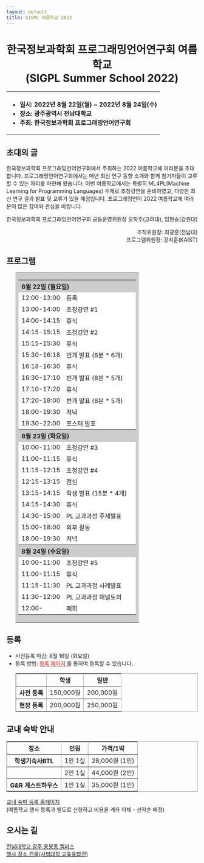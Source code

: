 ```yaml
---
layout: default
title: SIGPL 여름학교 2022
---
```


<h1>
<center>
한국정보과학회 프로그래밍언어연구회 여름학교
<br> (SIGPL Summer School 2022)
</center>
</h1>
<center><table><tbody><tr><th align="left">
<ul>
<li>
    일시: 2022년 8월 22일(월) ~ 2022년 8월 24일(수)
</li><li>
    장소: 광주광역시 전남대학교
</li><li>
    주최: 한국정보과학회 프로그래밍언어연구회
</li></ul>
</th></tr></tbody></table>
</center>

<h2>초대의 글</h2>

<p>
  한국정보과학회 프로그래밍언어연구회에서 주최하는 2022 여름학교에 여러분을 초대합니다.
  프로그래밍언어연구회에서는 매년 최신 연구 동향 소개와 함께 참가자들이 교류할 수 있는 자리를 마련해 왔습니다.
  이번 여름학교에서는 특별히 ML4PL(Machine Learning for Programming Languages) 주제로 초청강연을 준비하였고, 다양한 최신 연구 결과 발표 및 교류가 있을 예정입니다.
  프로그래밍언어 2022 여름학교에 여러분의 많은 참여와 관심을 바랍니다.
</p>

<p align="right">
한국정보과학회 프로그래밍언어연구회 공동운영위원장 오학주(고려대), 임현승(강원대)
</p>

<p align="right">
조직위원장: 최광훈(전남대)<br>
프로그램위원장: 강지훈(KAIST)
</p>

<h2>프로그램</h2>

<ul>
  <table border="0" cellspacing="0">
  <tbody><tr><td bgcolor="#cccccc">
  <table border="0" cellspacing="1pt">
<tbody>

  <tr><th colspan="3" align="left"> 8월 22일 (월요일)  </th></tr>

<tr><td bgcolor="white"> 12:00-13:00 </td><td bgcolor="white">  등록 </td><td bgcolor="white">   </td></tr>
<tr><td bgcolor="white"> 13:00-14:00 </td><td bgcolor="white">  초청강연 #1 </td><td bgcolor="white">   </td></tr>
<tr><td bgcolor="white"> 14:00-14:15 </td><td bgcolor="white">  휴식 </td><td bgcolor="white">   </td></tr>
<tr><td bgcolor="white"> 14:15-15:15 </td><td bgcolor="white">  초청강연 #2 </td><td bgcolor="white">   </td></tr>
<tr><td bgcolor="white"> 15:15-15:30 </td><td bgcolor="white">  휴식 </td><td bgcolor="white">   </td></tr>
<tr><td bgcolor="white"> 15:30-16:18 </td><td bgcolor="white">  번개 발표 (8분 * 6개) </td><td bgcolor="white">   </td></tr>
<tr><td bgcolor="white"> 16:18-16:30 </td><td bgcolor="white">  휴식 </td><td bgcolor="white">   </td></tr>
<tr><td bgcolor="white"> 16:30-17:10 </td><td bgcolor="white">  번개 발표 (8분 * 5개) </td><td bgcolor="white">   </td></tr>
<tr><td bgcolor="white"> 17:10-17:20 </td><td bgcolor="white">  휴식 </td><td bgcolor="white">   </td></tr>
<tr><td bgcolor="white"> 17:20-18:00 </td><td bgcolor="white">  번개 발표 (8분 * 5개) </td><td bgcolor="white">   </td></tr>
<tr><td bgcolor="white"> 18:00-19:30 </td><td bgcolor="white">  저녁 </td><td bgcolor="white">   </td></tr>
<tr><td bgcolor="white"> 19:30-22:00 </td><td bgcolor="white">  포스터 발표 </td><td bgcolor="white">   </td></tr>

  <tr><th colspan="3" align="left"> 8월 23일 (화요일)  </th></tr>

<tr><td bgcolor="white"> 10:00-11:00 </td><td bgcolor="white"> 초청강연 #3 </td><td bgcolor="white">   </td></tr>
<tr><td bgcolor="white"> 11:00-11:15 </td><td bgcolor="white"> 휴식 </td><td bgcolor="white">   </td></tr>
<tr><td bgcolor="white"> 11:15-12:15 </td><td bgcolor="white"> 초청강연 #4 </td><td bgcolor="white">   </td></tr>
<tr><td bgcolor="white"> 12:15-13:15 </td><td bgcolor="white"> 점심 </td><td bgcolor="white">   </td></tr>
<tr><td bgcolor="white"> 13:15-14:15 </td><td bgcolor="white"> 학생 발표 (15분 * 4개) </td><td bgcolor="white">   </td></tr>
<tr><td bgcolor="white"> 14:15-14:30 </td><td bgcolor="white"> 휴식 </td><td bgcolor="white">   </td></tr>
<tr><td bgcolor="white"> 14:30-15:00 </td><td bgcolor="white"> PL 교과과정 주제발표 </td><td bgcolor="white">   </td></tr>
<tr><td bgcolor="white"> 15:00-18:00 </td><td bgcolor="white"> 외부 활동 </td><td bgcolor="white">   </td></tr>
<tr><td bgcolor="white"> 18:00-19:30 </td><td bgcolor="white"> 저녁 </td><td bgcolor="white">   </td></tr>

  <tr><th colspan="3" align="left"> 8월 24일 (수요일)  </th></tr>

<tr><td bgcolor="white"> 10:00-11:00 </td><td bgcolor="white"> 초청강연 #5 </td><td bgcolor="white">   </td></tr>
<tr><td bgcolor="white"> 11:00-11:15 </td><td bgcolor="white"> 휴식 </td><td bgcolor="white">   </td></tr>
<tr><td bgcolor="white"> 11:15-11:30 </td><td bgcolor="white"> PL 교과과정 사례발표 </td><td bgcolor="white">   </td></tr>
<tr><td bgcolor="white"> 11:30-12:00 </td><td bgcolor="white"> PL 교과과정 패널토의 </td><td bgcolor="white">   </td></tr>
<tr><td bgcolor="white"> 12:00-	</td><td bgcolor="white"> 폐회 </td><td bgcolor="white">   </td></tr>

</tbody>
  </table></td></tr></tbody></table>
</ul>

## 등록

<ul>
    <li> 사전등록 마감: 8월 16일 (화요일)
  </li><li> 등록 방법: <a href= "http://www.kiise.or.kr/conference/conf/111/" target="_blank"> <font color="red">등록 페이지</font> </a>를 통하여 등록할 수 있습니다.
<table border="1" bordercolor="#a0a0a0" cellspacing="0">
<tbody><tr><th>&nbsp;</th><th>학생</th><th>일반</th></tr>
<tr align="center"><th>사전 등록 </th><td>150,000원</td><td>200,000원</td></tr>
<tr align="center"><th>현장 등록 </th><td>200,000원</td><td>250,000원</td></tr>
</tbody></table>
</li></ul>

## 교내 숙박 안내

<table border="1" bordercolor="#a0a0a0" cellspacing="0">
<tbody><tr><th>장소</th><th>인원</th><th>가격/1박</th></tr>
<tr align="center"><th> 학생기숙사BTL </th><td>1인 1실</td><td>28,000원 (1인)</td></tr>
<tr align="center"><th> &nbsp; </th><td>2인 1실</td><td>44,000원 (2인)</td></tr>
<tr align="center"><th> G&R 게스트하우스 </th><td>1인 1실</td><td>35,000원 (1인)</td></tr>
</tbody></table>

[교내 숙박 등록 홈페이지](https://forms.gle/fnH1rtMh36BzWdE36)
<br>
(여름학교 행사 등록과 별도로 신청하고 비용을 계좌 이체 - 선착순 배정)

## 오시는 길

[전남대학교 광주 용봉동 캠퍼스](https://www.jnu.ac.kr/MainIntro/CampusInfo/Way)
<br>
[행사 장소 건물(사범대학 교육융합관)](https://naver.me/Gnjm6UjQ)
